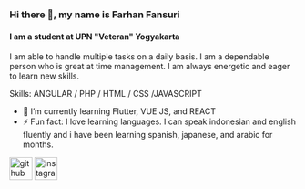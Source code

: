 ### Hi there 👋, my name is Farhan Fansuri
#### I am a student at UPN "Veteran" Yogyakarta
I am able to handle multiple tasks on a daily basis. I am a dependable person who is great at time management. I am always energetic and eager to learn new skills.

Skills: ANGULAR  / PHP / HTML / CSS /JAVASCRIPT

- 🌱 I’m currently learning Flutter, VUE JS, and REACT 
- ⚡ Fun fact: I love learning languages. I can speak indonesian and english fluently and i have been learning spanish, japanese, and arabic for months. 


[<img src='https://cdn.jsdelivr.net/npm/simple-icons@3.0.1/icons/github.svg' alt='github' height='40'>](https://github.com/FarhanFansuri)  [<img src='https://cdn.jsdelivr.net/npm/simple-icons@3.0.1/icons/instagram.svg' alt='instagram' height='40'>](https://www.instagram.com/an_._adm/)  

